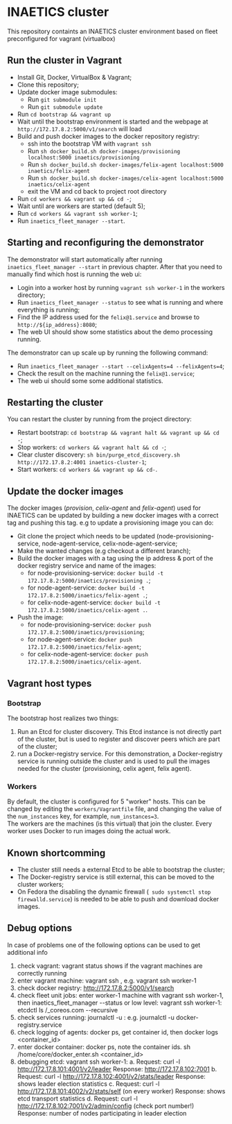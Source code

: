 # INAETICS cluster

This repository containts an INAETICS cluster environment based on fleet preconfigured for vagrant (virtualbox)

## Run the cluster in Vagrant

* Install Git, Docker, VirtualBox & Vagrant;
* Clone this repository;
* Update docker image submodules:
	* Run `git submodule init`
	* Run `git submodule update`
* Run `cd bootstrap && vagrant up`
* Wait until the bootstrap environment is started and the webpage at `http://172.17.8.2:5000/v1/search` will load
* Build and push docker images to the docker repository registry:
    * ssh into the bootstrap VM with `vagrant ssh`
    * Run `sh docker_build.sh docker-images/provisioning localhost:5000 inaetics/provisioning`
    * Run `sh docker_build.sh docker-images/felix-agent localhost:5000 inaetics/felix-agent`
    * Run `sh docker_build.sh docker-images/celix-agent localhost:5000 inaetics/celix-agent`
    * exit the VM and cd back to project root directory
* Run `cd workers && vagrant up && cd -`;
* Wait until are workers are started (default 5);
* Run `cd workers && vagrant ssh worker-1`;
* Run `inaetics_fleet_manager --start`.

## Starting and reconfiguring the demonstrator

The demonstrator will start automatically after running `inaetics_fleet_manager --start` in previous chapter. 
After that you need to manually find which host is running the web ui:

* Login into a worker host by running `vagrant ssh worker-1` in the workers directory;
* Run `inaetics_fleet_manager --status` to see what is running and where everything is running;
* Find the IP address used for the `felix@1.service` and browse to `http://${ip_address}:8080`;
* The web UI should show some statistics about the demo processing running.

The demonstrator can up scale up by running the following command:

* Run `inaetics_fleet_manager --start --celixAgents=4 --felixAgents=4`;
* Check the result on the machine running the `felix@1.service`;
* The web ui should some some additional statistics.

## Restarting the cluster

You can restart the cluster by running from the project directory:

* Restart bootstrap: `cd bootstrap && vagrant halt && vagrant up && cd -`;
* Stop workers: `cd workers && vagrant halt && cd -`;
* Clear cluster discovery: `sh bin/purge_etcd_discovery.sh http://172.17.8.2:4001 inaetics-cluster-1`;
* Start workers: `cd workers && vagrant up && cd-`.

## Update the docker images 

The docker images (*provision*, *celix-agent* and *felix-agent*) used for INAETICS can be updated by building a new docker images with a correct tag and pushing this tag. e.g to update a provisioning image you can do:

* Git clone the project which needs to be updated (node-provisioning-service, node-agent-service, celix-node-agent-service;
* Make the wanted changes (e.g checkout a different branch);
* Build the docker images with a tag using the ip address & port of the docker registry service and name of the images:
	* for node-provisioning-service: `docker build -t 172.17.8.2:5000/inaetics/provisioning .`;
	* for node-agent-service: `docker build -t 172.17.8.2:5000/inaetics/felix-agent .`;
	* for celix-node-agent-service: `docker build -t 172.17.8.2:5000/inaetics/celix-agent .`.
* Push the image:
	* for node-provisioning-service: `docker push 172.17.8.2:5000/inaetics/provisioning`;
	* for node-agent-service: `docker push 172.17.8.2:5000/inaetics/felix-agent`;
	* for celix-node-agent-service: `docker push 172.17.8.2:5000/inaetics/celix-agent`.

## Vagrant host types

### Bootstrap 

The bootstrap host realizes two things:

1. Run an Etcd for cluster discovery. This Etcd instance is not directly part of the cluster, but is used to register and discover peers which are part of the cluster;
2. run a Docker-registry service. For this demonstration, a Docker-registry service is running outside the cluster and is used to pull the images needed for the cluster (provisioning, celix agent, felix agent).

### Workers 

By default, the cluster is configured for 5 "worker" hosts. This can be changed by editing the `workers/Vagrantfile` file, and changing the value of the `num_instances` key, for example, `num_instances=3`.   
The workers are the machines (is this virtual) that join the cluster. Every worker uses Docker to run images doing the actual work. 

## Known shortcomming

* The cluster still needs a external Etcd to be able to bootstrap the cluster;
* The Docker-registry service is still external, this can be moved to the cluster workers;
* On Fedora the disabling the dynamic firewall (` sudo systemctl stop firewalld.service`) is needed to be able to push and download docker images.

## Debug options

In case of problems one of the following options can be used to get additional info

1. check vagrant:             vagrant status shows if the vagrant machines are correctly running
2. enter vagrant machine:     vagrant ssh <name>, e.g. vagrant ssh worker-1
3. check docker registry:     http://172.17.8.2:5000/v1/search
4. check fleet unit jobs:     enter worker-1  machine with vagrant ssh worker-1, then inaetics_fleet_manager --status
    or low level: vagrant ssh worker-1: etcdctl ls /_coreos.com --recursive
5. check services running:    journalctl -u <service name>:	e.g. journalctl -u docker-registry.service
6. check logging of agents:   docker ps, get container id, then docker logs <container_id>
7. enter docker container:    docker ps, note the container ids. sh /home/core/docker_enter.sh <container_id>
8. debugging etcd:            vagrant ssh worker-1:
        a. Request:  curl -l http://172.17.8.101:4001/v2/leader
           Response: http://172.17.8.102:7001
        b. Request:  curl -l http://172.17.8.102:4001/v2/stats/leader
           Response: shows leader election statistics
        c. Request:  curl -l http://172.17.8.101:4002/v2/stats/self (on every worker)
           Response: shows etcd transport statistics
        d. Request:  curl -l http://172.17.8.102:7001/v2/admin/config (check port number!)
           Response: number of nodes participating in leader election
 

